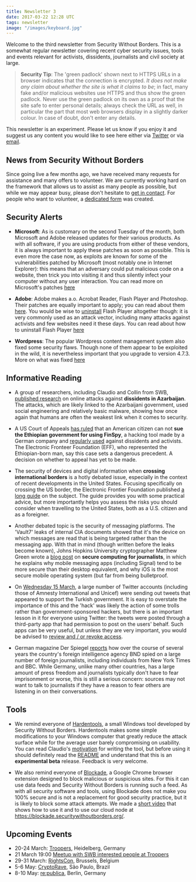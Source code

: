 ```yaml
---
title: Newsletter 3
date: 2017-03-22 12:28 UTC
tags: newsletter
image: "/images/keyboard.jpg"
---
```


Welcome to the third newsletter from Security Without Borders. This is a somewhat regular newsletter covering recent cyber security issues, tools and events relevant for activists, dissidents, journalists and civil society at large.

> **Security Tip**: The 'green padlock' shown next to HTTPS URLs in a browser indicates that the connection is encrypted. *It does not make any claim about whether the site is what it claims to be*; in fact, many fake and/or malicious websites use HTTPS and thus show the green padlock. Never use the green padlock on its own as a proof that the site safe to enter personal details; always check the URL as well, in particular the part that most web browsers display in a slightly darker colour. In case of doubt, don't enter any details.

This newsletter is an experiment. Please let us know if you enjoy it and suggest us any content you would like to see here either via [Twitter](https://twitter.com/swborders) or via [email](mailto:info@securitywithoutborders.org).

## News from Security Without Borders

Since going live a few months ago, we have received many requests for assistance and many offers to volunteer. We are currently working hard on the framework that allows us to assist as many people as possible, but while we may appear busy, please don't hesitate to [get in contact](mailto:info@securitywithoutborders.org).
For people who want to volunteer, a [dedicated form](https://securitywithoutborders.org/volunteer.html) was created.

## Security Alerts

- **Microsoft**: As is customary on the second Tuesday of the month, both Microsoft and Adobe released updates for their various products. As with all software, if you are using products from either of these vendors, it is always important to apply these patches as soon as possible. This is even more the case now, as exploits are known for some of the vulnerabilities patched by Microsoft (most notably one in Internet Explorer): this means that an adversary could put malicious code on a website, then trick you into visiting it and thus silently infect your computer without any user interaction. You can read more on Microsoft's patches [here]( https://technet.microsoft.com/en-us/library/security/ms17-mar)

- **Adobe**: Adobe makes a.o. Acrobat Reader, Flash Player and Photoshop. Their patches are equally important to apply; you can read about them [here](https://helpx.adobe.com/security.html). You would be wise to [uninstall](http://occupyflash.org/) Flash Player altogether though: it is very commonly used as an attack vector, including many attacks against activists and few websites need it these days. You can read about how to uninstall Flash Player [here](https://www.grahamcluley.com/update-adobe-flash-uninstall-completely/)

- **Wordpress**: The popular Wordpress content management system also fixed some security flaws. Though none of them appear to be exploited in the wild, it is nevertheless important that you upgrade to version 4.7.3. More on what was fixed [here](https://codex.wordpress.org/Version_4.7.3)

## Informative Reading

- A group of researchers, including Claudio and Collin from SWB, [published research](https://medium.com/amnesty-insights/false-friends-how-fake-accounts-and-crude-malware-targeted-dissidents-in-azerbaijan-9b6594cafe60) on online attacks against **dissidents in Azarbaijan**. The attacks, which are likely linked to the Azarbaijani government, used social engineering and relatively basic malware, showing how once again that humans are often the weakest link when it comes to security.

- A US Court of Appeals [has ruled](https://motherboard.vice.com/en_us/article/judge-says-hacking-victim-cant-sue-a-foreign-government-for-hacking-him-on-us-soil) that an American citizen can not **sue the Ethiopian government for using FinSpy**, a hacking tool made by a German company and [regularly used](https://citizenlab.org/2013/03/you-only-click-twice-finfishers-global-proliferation-2/) against dissidents and activists. The Electronic Fronteer Foundation (EFF), who represented the Ethiopian-born man, say this case sets a dangerous precedent. A decision on whether to appeal has yet to be made.

- The security of devices and digital information when **crossing international borders** is a hotly debated issue, especially in the context of recent developments in the United States. Focusing specifically on crossing the US border, the Electronic Frontier Foundation published [a long guide](https://www.eff.org/wp/digital-privacy-us-border-2017) on the subject. The guide provides you with some practical advice, but more importantly helps you assess the risks you should consider when travelling to the United States, both as a U.S. citizen and as a foreigner. 

- Another debated topic is the security of messaging platforms. The 'Vault7' leaks of internal CIA documents showed that it's the device on which messages are read that is being targeted rather than the messaging app. With that in mind (though written before the leaks become known), Johns Hopkins University cryptographer Matthew Green wrote a [blog post](https://blog.cryptographyengineering.com/2017/03/05/secure-computing-for-journalists/) on **secure computing for journalists**, in which he explains why mobile messaging apps (including Signal) tend to be more secure than their desktop equivalent, and why iOS is the most secure mobile operating system (but far from being bulletproof.

- On [Wednesday 15 March](https://www.theguardian.com/technology/2017/mar/15/twitter-turkey-accounts-hack-tweet-swastikas-pro-erdogan), a large number of Twitter accounts (including those of Amnesty International and Unicef) were sending out tweets that appeared to support the Turkish government. It is easy to overstate the importance of this and the 'hack' was likely the action of some trolls rather than government-sponsored hackers, but there is an important lesson in it for everyone using Twitter: the tweets were posted through a third-party app that had permission to post on the users' behalf. Such apps can be very useful, but unless they are very important, you would be advised to [review and / or revoke access](https://twitter.com/settings/applications).

- German magazine Der Spiegel [reports](http://www.spiegel.de/international/germany/german-intelligence-spied-on-foreign-journalists-for-years-a-1136188.html) how over the course of several years the country's foreign intelligence agency BND spied on a large number of foreign journalists, including individuals from New York Times and BBC. While Germany, unlike many other countries, has a large amount of press freedom and journalists typically don't have to fear imprisonment or worse, this is still a serious concern: sources may not want to talk to journalists if they have a reason to fear others are listening in on their conversations.

## Tools

- We remind everyone of [Hardentools](https://github.com/securitywithoutborders/hardentools), a small Windows tool developed by Security Without Borders. Hardentools makes some simple modifications to your Windows computer that greatly reduce the attack surface while for the average user barely compromising on usability. You can read Claudio's [motivation](https://medium.com/@botherder/on-the-banality-of-attacks-and-on-mindful-engineering-fc0a50e5cff5#.v8ye3lc1s) for writing the tool, but before using it should definitely read the [README](https://github.com/securitywithoutborders/hardentools/blob/master/README.md) and understand that this is an **experimental beta** release. Feedback is very welcome.

- We also remind everyone of [Blockade](https://blockade.io/), a Google Chrome browser extension designed to block malicious or suspicious sites. For this it can use data feeds and Security Without Borders is running such a feed. As with all security software and tools, using Blockade does not make you 100% secure and is not a replacement for good security practice, but it is likely to block some attack attempts. We made a [short video](https://vimeo.com/205097462) that shows how to use it and to use our cloud node at https://blockade.securitywithoutborders.org/.

## Upcoming Events

- 20-24 March: [Troopers](https://www.troopers.de/troopers17/), Heidelberg, Germany
- 21 March 19:00 [Meetup with SWB interested people at Troopers](https://wiki.securitywithoutborders.org/index.php?title=Rhine-Neckar)
- 29-31 March: [RightsCon](https://www.rightscon.org/), Brussels, Belgium
- 5-6 May: [CryptoRave](https://cryptorave.org), São Paulo, Brazil
- 8-10 May: [re:publica](https://re-publica.de), Berlin, Germany

<!--Preferences: [LINK_PREFERENCES]  
Unsubscribe: [LINK_UNSUBSCRIBE]  
View this email in your browser: [LINK_BROWSER]-->

